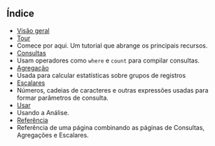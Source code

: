 
## Índice

- [Visão geral](../articles/application-insights/app-insights-analytics.md)
- [Tour](../articles/application-insights/app-insights-analytics-tour.md)
 - Comece por aqui. Um tutorial que abrange os principais recursos.
- [Consultas](../articles/application-insights/app-insights-analytics-queries.md)
 - Usam operadores como `where` e `count` para compilar consultas.
- [Agregação](../articles/application-insights/app-insights-analytics-aggregations.md)
 - Usada para calcular estatísticas sobre grupos de registros
- [Escalares](../articles/application-insights/app-insights-analytics-scalars.md)
 - Números, cadeias de caracteres e outras expressões usadas para formar parâmetros de consulta.
- [Usar](../articles/application-insights/app-insights-analytics-using.md)
 - Usando a Análise.
- [Referência](../articles/application-insights/app-insights-analytics-reference.md)
 - Referência de uma página combinando as páginas de Consultas, Agregações e Escalares.

<!---HONumber=AcomDC_0330_2016-->